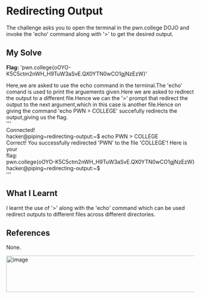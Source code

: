 # Redirecting Output
The challenge asks you to open the terminal in the pwn.college DOJO and invoke the 'echo' command along with '>' to get the desired output.       

## My Solve
**Flag:** 'pwn.college{oOYO-K5C5ctm2nWH_H9TuW3aSvE.QX0YTN0wCO1gjNzEzW}'      

Here,we are asked to use the echo command in the terminal.The 'echo' comand is used to print the arguements given.Here we are asked to redirect the output to a different file.Hence we can the '>' prompt that redirect the output to the next argument,which in this case is another file.Hence on giving the command 'echo PWN > COLLEGE' succefully redirects the output,giving us the flag.   
'''   
Connected!                                                                            
hacker@piping~redirecting-output:~$ echo PWN > COLLEGE     
Correct! You successfully redirected 'PWN' to the file 'COLLEGE'! Here is your      
flag:    
pwn.college{oOYO-K5C5ctm2nWH_H9TuW3aSvE.QX0YTN0wCO1gjNzEzW}      
hacker@piping~redirecting-output:~$      
'''    

## What I Learnt
I learnt the use of '>' along with the 'echo' command which can be used redirect outputs to different files across different directories.   

## References
None.     

<img width="784" height="97" alt="image" src="https://github.com/user-attachments/assets/7be35fb0-240e-4279-bde4-4372f6a1ed37" />
